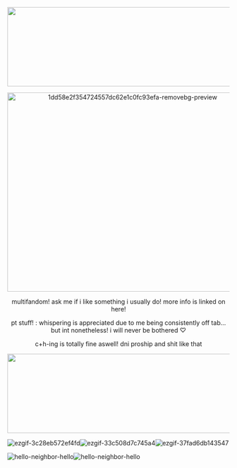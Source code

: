 <p align="center">
<img width="1527" height="180" alt="image" src="https://github.com/user-attachments/assets/5a2ea1de-2578-4d1f-98e5-c4c5b9411dbb" />
<p align="center">
<img width="552" height="452" alt="1dd58e2f354724557dc62e1c0fc93efa-removebg-preview" src="https://github.com/user-attachments/assets/75316748-a3dc-4181-945e-c08dae012123" />
</p>

<p align="center">
multifandom! ask me if i like something i usually do! more info is linked on here!

<p align="center">
pt stuff! : whispering is appreciated due to me being consistently off tab... but int nonetheless! i will never be bothered ♡

<p align="center">
c+h-ing is totally fine aswell! dni proship and shit like that

<p align="center">
<img width="1527" height="180" alt="image" src="https://github.com/user-attachments/assets/5a2ea1de-2578-4d1f-98e5-c4c5b9411dbb" />

  ![ezgif-3c28eb572ef4fd](https://github.com/user-attachments/assets/d8eed626-0d41-4905-b038-18a1cfb43059)![ezgif-33c508d7c745a4](https://github.com/user-attachments/assets/92d4817f-c9c5-4592-9fe1-0509c0f3860f)![ezgif-37fad6db143547](https://github.com/user-attachments/assets/7b71ff09-49cb-45a9-8e49-f5286994ea01)

  

![hello-neighbor-hello](https://github.com/user-attachments/assets/9ea1d24e-6a3d-4923-ab9f-0a123df2b512)![hello-neighbor-hello](https://github.com/user-attachments/assets/8b1c3236-fbc3-4739-827d-4a01e313156a)


